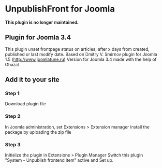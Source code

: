# UnpublishFront for Joomla

**This plugin is no longer maintained.**

## Plugin for Joomla 3.4
This plugin unset frontpage status on articles, after x days from created, published or last modify date.
Based on  Dmitry V. Smirnov plugin for Joomla 1.5 (http://www.joomlatune.ru)
Version for Joomla 3.4 made with the help of Ghazal

## Add it to your site

### Step 1

Download plugin file

### Step 2

In Joomla administration, set Extensions > Extension manager
Install the package by uploading the zip file

### Step 3

Initialize the plugin in Extensions > Plugin Manager
Switch this plugin "System - Unpublish frontend item" active and Set up.
